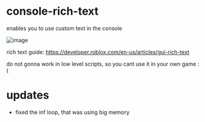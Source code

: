 # console-rich-text
enables you to use custom text in the console

![image](https://user-images.githubusercontent.com/72479668/132525182-3b903e62-59cc-4776-b8b2-407277cc4b6d.png)

rich text guide:
https://developer.roblox.com/en-us/articles/gui-rich-text

do not gonna work in low level scripts, so you cant use it in your own game :(

# updates
* fixed the inf loop, that was using big memory
